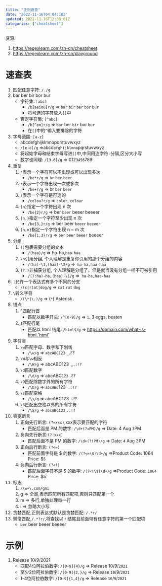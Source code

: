 ```yaml
---
title: "正则速查"
date: "2022-11-16T04:04:10Z"
updated: 2022-11-16T12:38:01Z
categories: ["cheatsheet"]
---
```

资源: 
1. https://regexlearn.com/zh-cn/cheatsheet
2. https://regexlearn.com/zh-cn/playground


# 速查表

1. 匹配任意字符: `/./g`
2. bar ber bir bor bur
	- 字符集: `[abc]`
		- `/b[aeiou]r/g` => `bar` `bir` `ber` `bor` `bur`
		- 将可选的字符放入`[]`中
	- 否定字符集: `[^abc]` 
		- `/b[^eo]r/g` => `bar`  ber `bir` bor `bur`
		- 在`[]`中的`^`输入要排除的字符
3. 字母范围: `[a-z]`
	- abcdefghijklmnopqrstuvwxyz
	- `/[e-o]/g` =>abcd`efghijklmno`pqrstuvwxyz
	- 将起始字母和结束字母写进`[]`中,中间用连字符`-`分隔,区分大小写
	- 数字也同理: `/[3-6]/g` => 012`3456`789
4. 重复
	1. `*`表示一个字符可以不出现或可以出现多次
		- `/be*r/g` => `br` `ber` `beer`
	2. `+`表示一个字符出现一次或多次
		- `/be+r/g` => br `ber` `beer`
	3. `?`表示一个字符是可选的
		- `/colou?r/g` => `color`, `colour`
	4. `{n}`指定一个字符出现 n 次
		- `/be{2}r/g` => ber `beer` beeer beeeer
	6. `{n,}`指定一个字符至少出现 n 次
		- `/be{3,}r/g` => ber beer `beeer` `beeeer`
	7. `{n,m}`指定一个字符出现 n ~ m 次
		- `/be{1,3}r/g` => `ber` `beer` `beeer` beeeer
5. 分组
	1. `()`包裹需要分组的文本
		- `/(haa)/g` => ha-ha,`haa`-`haa`
	2. `\n`引用分组, 个人理解是重复你引用的那个分组的内容
		- `/(ha)-\1,(haa)-\2/g` =>` ha-ha,haa-haa`
	3. `(?:)`非捕获分组, 个人理解是分组了，但是就当没有分组一样不可被引用
		- `/(?:ha)-ha,(haa)-\1/g` =>` ha-ha,haa-haa`
6. `|`允许一个表达式有多个不同的分支
	- `/(c|r)at|dog/g` => `cat` `rat` `dog`
7. `\`转义字符
	- `/(\*|\.)/g` => (`*`) Asterisk`.`
8. 锚点
	1. `^`匹配行首
		- 匹配以数字开头: `/^[0-9]/g`  => `1`. 3 eggs, beaten
	2. `$`匹配行尾
		- 匹配以 html 结尾: `/html$/g` => https://domain.com/what-is-html.`html`
9. 字符类
	1. `\w`匹配字母、数字和下划线
		- `/\w/g` => `abcABC123` `_`.:!?
	2. `\W`与`\w`相反
		- `/\W/g` => abcABC123` `_`.:!?`
	3. `\d`匹配数字
		- `/\d/g` => abcABC`123` .:!?
	4. `\D`匹配除数字外的所有字符
		- `/\D/g` => `abcABC`123` .:!?`
	5. `\s`匹配空格
		- `/\s/g` => abcABC123` `.:!?
	6. `\S`匹配出空格以外的所有字符
		- `/\S/g` => `abcABC123` `.:!?`
10. 零宽断言
	1. 正向先行断言: `(?=xxx)`,xxx表示要匹配的字符
		- 匹配后面是 PM 的数字: `/\d+(?=PM)/g` => Date: 4 Aug `3`PM
	2. 负向先行断言:`(?!xxx)`
		- 匹配后面不是 PM 的数字: `/\d+(?!PM)/g` => Date: `4` Aug 3PM
	3. 正向后行断言: `(?<=)`
		- 匹配前面字符是 $ 的数字: `/(?<=\$)\d+/g` =>Product Code: 1064 Price: $`5`
	4. 负向后行断言: `(?<!)`
		- 匹配后面字符不是 $ 的数字:  `/(?<!\$)\d+/g` =>Product Code: `1064` Price: $5
11. 标志
	1. `/\w+\.com/gmi`
	2. g => 全局,表示匹配所有匹配项,否则只匹配第一个
	3. m => 多行,单独处理每一行
	4. i => 忽略大小写
12. 贪婪匹配,正则表达式默认是贪婪匹配: `/.*r/`
13. 懒惰匹配,`/.*?r/`,将查找以 r 结尾且前面带有任意字符的第一个匹配项
	- `ber` beer beeer beeeer

# 示例

1. Release 10/9/2021
	- 匹配4位阿拉伯数字: `/[0-9]{4}/g` => Release 10/9/`2021`
	- 至少2位阿拉伯数字: `/[0-9]{2,}/g` => Release `10`/9/`2021`
	- 1-4位阿拉伯数字: `/[0-9]{1,4}/g` => Release `10`/`9`/`2021`